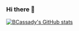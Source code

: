 ### Hi there 👋

[![BCassady's GitHub stats](https://github-readme-stats.vercel.app/api?username=BCassady)](https://github.com/anuraghazra/github-readme-stats)

<!--
**BCassady/BCassady** is a ✨ _special_ ✨ repository because its `README.md` (this file) appears on your GitHub profile.

Here are some ideas to get you started:

- 🔭 I’m currently working on ...
- 🌱 I’m currently learning ...
- 👯 I’m looking to collaborate on ...
- 🤔 I’m looking for help with ...
- 💬 Ask me about ...
- 📫 How to reach me: ...
- 😄 Pronouns: ...
- ⚡ Fun fact: ...
-->
